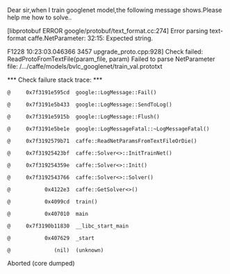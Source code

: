  Dear sir,when I train googlenet model,the following message shows.Please help me how to solve.. 

[libprotobuf ERROR google/protobuf/text_format.cc:274] Error parsing text-format caffe.NetParameter: 32:15: Expected string.

F1228 10:23:03.046366  3457 upgrade_proto.cpp:928] Check failed: ReadProtoFromTextFile(param_file, param) Failed to parse NetParameter file: /.../caffe/models/bvlc_googlenet/train_val.prototxt

*** Check failure stack trace: ***

    @     0x7f3191e595cd  google::LogMessage::Fail()

    @     0x7f3191e5b433  google::LogMessage::SendToLog()

    @     0x7f3191e5915b  google::LogMessage::Flush()

    @     0x7f3191e5be1e  google::LogMessageFatal::~LogMessageFatal()

    @     0x7f3192579b71  caffe::ReadNetParamsFromTextFileOrDie()

    @     0x7f31925423bf  caffe::Solver<>::InitTrainNet()

    @     0x7f319254359e  caffe::Solver<>::Init()

    @     0x7f3192543766  caffe::Solver<>::Solver()

    @           0x4122e3  caffe::GetSolver<>()

    @           0x4099cd  train()

    @           0x407010  main

    @     0x7f3190b11830  __libc_start_main

    @           0x407629  _start

    @              (nil)  (unknown)

Aborted (core dumped)
